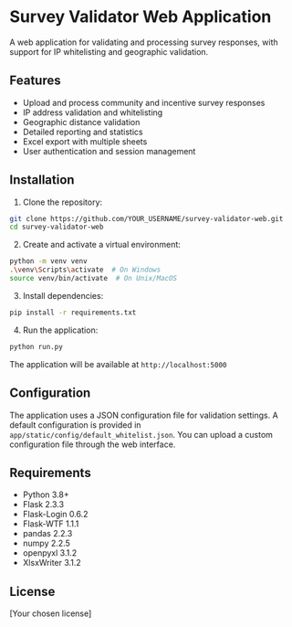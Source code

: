 # Survey Validator Web Application

A web application for validating and processing survey responses, with support for IP whitelisting and geographic validation.

## Features

- Upload and process community and incentive survey responses
- IP address validation and whitelisting
- Geographic distance validation
- Detailed reporting and statistics
- Excel export with multiple sheets
- User authentication and session management

## Installation

1. Clone the repository:
```bash
git clone https://github.com/YOUR_USERNAME/survey-validator-web.git
cd survey-validator-web
```

2. Create and activate a virtual environment:
```bash
python -m venv venv
.\venv\Scripts\activate  # On Windows
source venv/bin/activate  # On Unix/MacOS
```

3. Install dependencies:
```bash
pip install -r requirements.txt
```

4. Run the application:
```bash
python run.py
```

The application will be available at `http://localhost:5000`

## Configuration

The application uses a JSON configuration file for validation settings. A default configuration is provided in `app/static/config/default_whitelist.json`. You can upload a custom configuration file through the web interface.

## Requirements

- Python 3.8+
- Flask 2.3.3
- Flask-Login 0.6.2
- Flask-WTF 1.1.1
- pandas 2.2.3
- numpy 2.2.5
- openpyxl 3.1.2
- XlsxWriter 3.1.2

## License

[Your chosen license] 